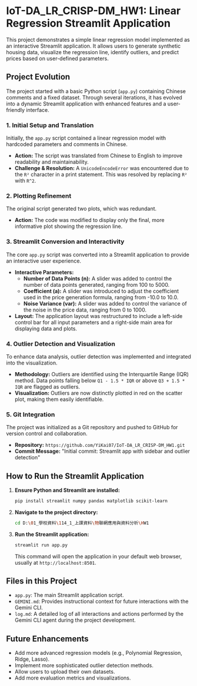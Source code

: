 # IoT-DA_LR_CRISP-DM_HW1: Linear Regression Streamlit Application

This project demonstrates a simple linear regression model implemented as an interactive Streamlit application. It allows users to generate synthetic housing data, visualize the regression line, identify outliers, and predict prices based on user-defined parameters.

## Project Evolution

The project started with a basic Python script (`app.py`) containing Chinese comments and a fixed dataset. Through several iterations, it has evolved into a dynamic Streamlit application with enhanced features and a user-friendly interface.

### 1. Initial Setup and Translation

Initially, the `app.py` script contained a linear regression model with hardcoded parameters and comments in Chinese.

*   **Action:** The script was translated from Chinese to English to improve readability and maintainability.
*   **Challenge & Resolution:** A `UnicodeEncodeError` was encountered due to the `R²` character in a print statement. This was resolved by replacing `R²` with `R^2`.

### 2. Plotting Refinement

The original script generated two plots, which was redundant.

*   **Action:** The code was modified to display only the final, more informative plot showing the regression line.

### 3. Streamlit Conversion and Interactivity

The core `app.py` script was converted into a Streamlit application to provide an interactive user experience.

*   **Interactive Parameters:**
    *   **Number of Data Points (n):** A slider was added to control the number of data points generated, ranging from 100 to 5000.
    *   **Coefficient (a):** A slider was introduced to adjust the coefficient used in the price generation formula, ranging from -10.0 to 10.0.
    *   **Noise Variance (var):** A slider was added to control the variance of the noise in the price data, ranging from 0 to 1000.
*   **Layout:** The application layout was restructured to include a left-side control bar for all input parameters and a right-side main area for displaying data and plots.

### 4. Outlier Detection and Visualization

To enhance data analysis, outlier detection was implemented and integrated into the visualization.

*   **Methodology:** Outliers are identified using the Interquartile Range (IQR) method. Data points falling below `Q1 - 1.5 * IQR` or above `Q3 + 1.5 * IQR` are flagged as outliers.
*   **Visualization:** Outliers are now distinctly plotted in red on the scatter plot, making them easily identifiable.

### 5. Git Integration

The project was initialized as a Git repository and pushed to GitHub for version control and collaboration.

*   **Repository:** `https://github.com/YiKai07/IoT-DA_LR_CRISP-DM_HW1.git`
*   **Commit Message:** "Initial commit: Streamlit app with sidebar and outlier detection"

## How to Run the Streamlit Application

1.  **Ensure Python and Streamlit are installed:**
    ```bash
    pip install streamlit numpy pandas matplotlib scikit-learn
    ```
2.  **Navigate to the project directory:**
    ```bash
    cd D:\01_學校資料\114_1_上課資料\物聯網應用與資料分析\HW1
    ```
3.  **Run the Streamlit application:**
    ```bash
    streamlit run app.py
    ```
    This command will open the application in your default web browser, usually at `http://localhost:8501`.

## Files in this Project

*   `app.py`: The main Streamlit application script.
*   `GEMINI.md`: Provides instructional context for future interactions with the Gemini CLI.
*   `log.md`: A detailed log of all interactions and actions performed by the Gemini CLI agent during the project development.

## Future Enhancements

*   Add more advanced regression models (e.g., Polynomial Regression, Ridge, Lasso).
*   Implement more sophisticated outlier detection methods.
*   Allow users to upload their own datasets.
*   Add more evaluation metrics and visualizations.
